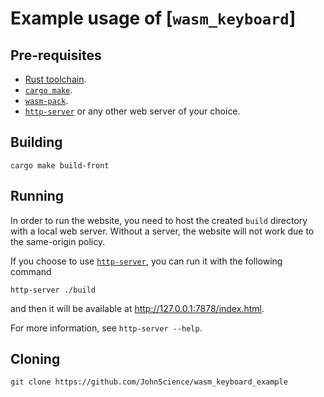 # Example usage of [`wasm_keyboard`]

## Pre-requisites

- [Rust toolchain].
- [`cargo make`].
- [`wasm-pack`].
- [`http-server`] or any other web server of your choice.

## Building

```console
cargo make build-front
```

## Running

In order to run the website, you need to host the created `build` directory with a local web server. Without a server, the website will not work due to the same-origin policy.

If you choose to use [`http-server`], you can run it with the following command

```console
http-server ./build
```

and then it will be available at <http://127.0.0.1:7878/index.html>.

For more information, see `http-server --help`.

## Cloning

```console
git clone https://github.com/JohnScience/wasm_keyboard_example
```

[`cargo make`]: https://crates.io/crates/cargo-make
[`wasm-pack`]: https://rustwasm.github.io/wasm-pack/installer/
[`http-server`]: https://crates.io/crates/http-server
[Rust toolchain]: https://www.rust-lang.org/tools/install
